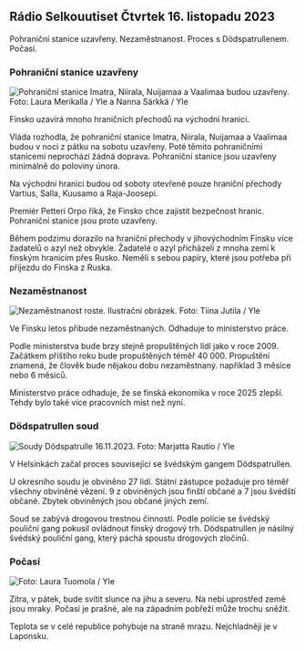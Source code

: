 ## Rádio Selkouutiset Čtvrtek 16. listopadu 2023

Pohraniční stanice uzavřeny. Nezaměstnanost. Proces s Dödspatrullenem. Počasí.

### Pohraniční stanice uzavřeny

![Pohraniční stanice Imatra, Niirala, Nuijamaa a Vaalimaa budou uzavřeny. Foto: Laura Merikalla / Yle a Nanna Särkkä / Yle](https://images.cdn.yle.fi/image/upload/c_crop,h_1215,w_2161,x_0,y_943/ar_1.777777777777777,wfaceg17,c_05,c_0/dpr_1.0/q_auto:eco/f_auto/fl_lossy/v1700138081/39-1201615655605bd910f3)

Finsko uzavírá mnoho hraničních přechodů na východní hranici.

Vláda rozhodla, že pohraniční stanice Imatra, Niirala, Nuijamaa a Vaalimaa budou v noci z pátku na sobotu uzavřeny. Poté těmito pohraničními stanicemi neprochází žádná doprava. Pohraniční stanice jsou uzavřeny minimálně do poloviny února.

Na východní hranici budou od soboty otevřené pouze hraniční přechody Vartius, Salla, Kuusamo a Raja-Joosepi.

Premiér Petteri Orpo říká, že Finsko chce zajistit bezpečnost hranic. Pohraniční stanice jsou proto uzavřeny.

Během podzimu dorazilo na hraniční přechody v jihovýchodním Finsku více žadatelů o azyl než obvykle. Žadatelé o azyl přicházeli z mnoha zemí k finským hranicím přes Rusko. Neměli s sebou papíry, které jsou potřeba při příjezdu do Finska z Ruska.

### Nezaměstnanost

![Nezaměstnanost roste. Ilustrační obrázek. Foto: Tiina Jutila / Yle](https://images.cdn.yle.fi/image/upload/c_crop,h_3007,w_5346,x_0,y_409/ar_1.7777777777777777,c_fill,g_faces,h_1200.0q_auto:eco/f_auto/fl_lossy/v1636455286/39-7675556012f34491801)

Ve Finsku letos přibude nezaměstnaných. Odhaduje to ministerstvo práce.

Podle ministerstva bude brzy stejně propuštěných lidí jako v roce 2009. Začátkem příštího roku bude propuštěných téměř 40 000. Propuštění znamená, že člověk bude nějakou dobu nezaměstnaný. například 3 měsíce nebo 6 měsíců.

Ministerstvo práce odhaduje, že se finská ekonomika v roce 2025 zlepší. Tehdy bylo také více pracovních míst než nyní.

### Dödspatrullen soud

![Soudy Dödspatrulle 16.11.2023. Foto: Marjatta Rautio / Yle](https://images.cdn.yle.fi/image/upload/c_crop,h_2295,w_4080,x_0,y_278/ar_1.7777777777777777,c_fill,g_faces,w/d_1671.0q_auto:eco/f_auto/fl_lossy/v1700137634/39-12015276555f550196e3)

V Helsinkách začal proces související se švédským gangem Dödspatrullen.

U okresního soudu je obviněno 27 lidí. Státní zástupce požaduje pro téměř všechny obviněné vězení. 9 z obviněných jsou finští občané a 7 jsou švédští občané. Zbytek obviněných jsou občané jiných zemí.

Soud se zabývá drogovou trestnou činností. Podle policie se švédský pouliční gang pokusil ovládnout finský drogový trh. Dödspatrullen je násilný švédský pouliční gang, který páchá spoustu drogových zločinů.

### Počasí

![ Foto: Laura Tuomola / Yle](https://images.cdn.yle.fi/image/upload/c_crop,h_1080,w_1919,x_0,y_0/ar_1.7777777777777777,c_fill,g_faces,w/d_1675.0/q_auto:eco/f_auto/fl_lossy/v1700136474/39-1201617655606029adf4)

Zítra, v pátek, bude svítit slunce na jihu a severu. Na nebi uprostřed země jsou mraky. Počasí je prašné, ale na západním pobřeží může trochu sněžit.

Teplota se v celé republice pohybuje na straně mrazu. Nejchladněji je v Laponsku.